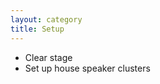 ```yaml
---
layout: category
title: Setup
---
```


<span id="checklist" class="hidden"></span>
- Clear stage
- Set up house speaker clusters